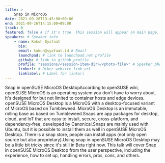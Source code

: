 ```yaml
---
title: >
    Snap in MicroOS 
date: 2021-09-26T13:45:00+09:00
end: 2021-09-26T14:15:00+09:00
track: 0
featured: false # If it's true. This session will appear on main page.
speakers: # Speaker info
    - name: Kukuh Syafaat
      bio: 
      email: kukuh@syafaat.id # Email
      launchpad: # link to launchpad.net profile
      github: # link to github profile
      profile: "sessions/<session-item-dir>/<photo-file>" # Speaker photo
      linkurl: # Other website link url
      linklabel: # Label for linkurl
---
```

Snap in openSUSE MicroOS DesktopAccording to openSUSE wiki, openSUSE MicroOS is an operating system you don't have to worry about. It's designed for but not limited to container hosts and edge devices. openSUSE MicroOS Desktop is a MicroOS with a desktop-focused variant of MicroOS based on Tumbleweed. MicroOS Desktop is an immutable, rolling base as based on Tumbleweed.Snaps are app packages for desktop, cloud, and IoT that are easy to install, secure, cross-platform, and dependency-free, developed by Canonical.Snaps are mainly used with Ubuntu, but it is possible to install them as well in openSUSE MicroOS Desktop. There is a snap store, people can install apps (not only open source but also proprietary).Using snap in openSUSE MicroOS Desktop may be a little bit tricky since it's still in Beta right now. This talk will cover Snap in openSUSE MicroOS Desktop from the user perspective, including the experience, how to set up, handling errors, pros, cons, and others.


